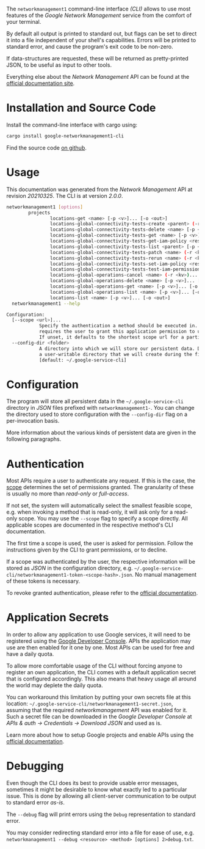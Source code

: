 <!---
DO NOT EDIT !
This file was generated automatically from 'src/mako/cli/README.md.mako'
DO NOT EDIT !
-->
The `networkmanagement1` command-line interface *(CLI)* allows to use most features of the *Google Network Management* service from the comfort of your terminal.

By default all output is printed to standard out, but flags can be set to direct it into a file independent of your shell's
capabilities. Errors will be printed to standard error, and cause the program's exit code to be non-zero.

If data-structures are requested, these will be returned as pretty-printed JSON, to be useful as input to other tools.

Everything else about the *Network Management* API can be found at the
[official documentation site](https://cloud.google.com/).

# Installation and Source Code

Install the command-line interface with cargo using:

```bash
cargo install google-networkmanagement1-cli
```

Find the source code [on github](https://github.com/Byron/google-apis-rs/tree/master/gen/networkmanagement1-cli).

# Usage

This documentation was generated from the *Network Management* API at revision *20210325*. The CLI is at version *2.0.0*.

```bash
networkmanagement1 [options]
        projects
                locations-get <name> [-p <v>]... [-o <out>]
                locations-global-connectivity-tests-create <parent> (-r <kv>)... [-p <v>]... [-o <out>]
                locations-global-connectivity-tests-delete <name> [-p <v>]... [-o <out>]
                locations-global-connectivity-tests-get <name> [-p <v>]... [-o <out>]
                locations-global-connectivity-tests-get-iam-policy <resource> [-p <v>]... [-o <out>]
                locations-global-connectivity-tests-list <parent> [-p <v>]... [-o <out>]
                locations-global-connectivity-tests-patch <name> (-r <kv>)... [-p <v>]... [-o <out>]
                locations-global-connectivity-tests-rerun <name> (-r <kv>)... [-p <v>]... [-o <out>]
                locations-global-connectivity-tests-set-iam-policy <resource> (-r <kv>)... [-p <v>]... [-o <out>]
                locations-global-connectivity-tests-test-iam-permissions <resource> (-r <kv>)... [-p <v>]... [-o <out>]
                locations-global-operations-cancel <name> (-r <kv>)... [-p <v>]... [-o <out>]
                locations-global-operations-delete <name> [-p <v>]... [-o <out>]
                locations-global-operations-get <name> [-p <v>]... [-o <out>]
                locations-global-operations-list <name> [-p <v>]... [-o <out>]
                locations-list <name> [-p <v>]... [-o <out>]
  networkmanagement1 --help

Configuration:
  [--scope <url>]...
            Specify the authentication a method should be executed in. Each scope
            requires the user to grant this application permission to use it.
            If unset, it defaults to the shortest scope url for a particular method.
  --config-dir <folder>
            A directory into which we will store our persistent data. Defaults to
            a user-writable directory that we will create during the first invocation.
            [default: ~/.google-service-cli]

```

# Configuration

The program will store all persistent data in the `~/.google-service-cli` directory in *JSON* files prefixed with `networkmanagement1-`.  You can change the directory used to store configuration with the `--config-dir` flag on a per-invocation basis.

More information about the various kinds of persistent data are given in the following paragraphs.

# Authentication

Most APIs require a user to authenticate any request. If this is the case, the [scope][scopes] determines the 
set of permissions granted. The granularity of these is usually no more than *read-only* or *full-access*.

If not set, the system will automatically select the smallest feasible scope, e.g. when invoking a
method that is read-only, it will ask only for a read-only scope. 
You may use the `--scope` flag to specify a scope directly. 
All applicable scopes are documented in the respective method's CLI documentation.

The first time a scope is used, the user is asked for permission. Follow the instructions given 
by the CLI to grant permissions, or to decline.

If a scope was authenticated by the user, the respective information will be stored as *JSON* in the configuration
directory, e.g. `~/.google-service-cli/networkmanagement1-token-<scope-hash>.json`. No manual management of these tokens
is necessary.

To revoke granted authentication, please refer to the [official documentation][revoke-access].

# Application Secrets

In order to allow any application to use Google services, it will need to be registered using the 
[Google Developer Console][google-dev-console]. APIs the application may use are then enabled for it
one by one. Most APIs can be used for free and have a daily quota.

To allow more comfortable usage of the CLI without forcing anyone to register an own application, the CLI
comes with a default application secret that is configured accordingly. This also means that heavy usage
all around the world may deplete the daily quota.

You can workaround this limitation by putting your own secrets file at this location: 
`~/.google-service-cli/networkmanagement1-secret.json`, assuming that the required *networkmanagement* API 
was enabled for it. Such a secret file can be downloaded in the *Google Developer Console* at 
*APIs & auth -> Credentials -> Download JSON* and used as is.

Learn more about how to setup Google projects and enable APIs using the [official documentation][google-project-new].


# Debugging

Even though the CLI does its best to provide usable error messages, sometimes it might be desirable to know
what exactly led to a particular issue. This is done by allowing all client-server communication to be 
output to standard error *as-is*.

The `--debug` flag will print errors using the `Debug` representation to standard error.

You may consider redirecting standard error into a file for ease of use, e.g. `networkmanagement1 --debug <resource> <method> [options] 2>debug.txt`.


[scopes]: https://developers.google.com/+/api/oauth#scopes
[revoke-access]: http://webapps.stackexchange.com/a/30849
[google-dev-console]: https://console.developers.google.com/
[google-project-new]: https://developers.google.com/console/help/new/